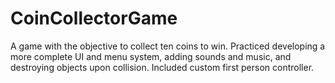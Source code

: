 # CoinCollectorGame
A game with the objective to collect ten coins to win. Practiced developing a more complete UI and menu system, adding sounds and music, and destroying objects upon collision. Included custom first person controller.
